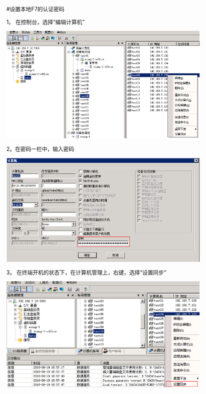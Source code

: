 #设置本地F7的认证密码



1。 在控制台，选择“编辑计算机”



![](/assets/108-1.png)



2。在密码一栏中，输入密码

![](/assets/114-1.png)

3。 在终端开机的状态下，在计算机管理上，右键，选择“设置同步”

![](/assets/110-2.png)




